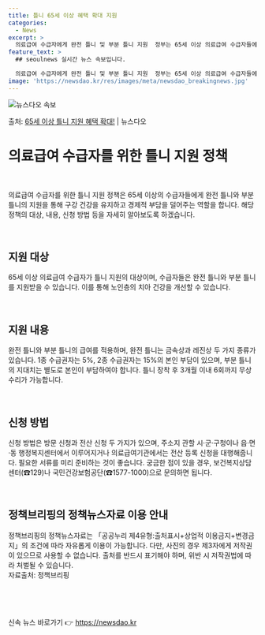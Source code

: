 ```yaml
---
title: 틀니 65세 이상 혜택 확대 지원
categories:
  - News
excerpt: >
  의료급여 수급자에게 완전 틀니 및 부분 틀니 지원  정부는 65세 이상 의료급여 수급자들에게 완전 틀니와 부…
feature_text: >
  ## seoulnews 실시간 뉴스 속보입니다.

  의료급여 수급자에게 완전 틀니 및 부분 틀니 지원  정부는 65세 이상 의료급여 수급자들에게 완전 틀니와 부…
image: 'https://newsdao.kr/res/images/meta/newsdao_breakingnews.jpg'
---
```


![뉴스다오 속보](https://newsdao.kr/res/images/meta/newsdao_breakingnews.jpg)

<p>출처: <a href="https://newsdao.kr/4325" rel="dofollow">65세 이상 틀니 지원 혜택 확대!</a> | 뉴스다오</p>

<h1 data-ke-size="size28">의료급여 수급자를 위한 틀니 지원 정책</h1>
<p data-ke-size="size16">&nbsp;</p>
의료급여 수급자를 위한 틀니 지원 정책은 65세 이상의 수급자들에게 완전 틀니와 부분 틀니의 지원을 통해 구강 건강을 유지하고 경제적 부담을 덜어주는 역할을 합니다. 해당 정책의 대상, 내용, 신청 방법 등을 자세히 알아보도록 하겠습니다.
<p data-ke-size="size16">&nbsp;</p>

<h2 data-ke-size="size26">지원 대상</h2>
<p data-ke-size="size16">65세 이상 의료급여 수급자가 틀니 지원의 대상이며, 수급자들은 완전 틀니와 부분 틀니를 지원받을 수 있습니다. 이를 통해 노인층의 치아 건강을 개선할 수 있습니다.</p>
<p data-ke-size="size16">&nbsp;</p>

<h2 data-ke-size="size26">지원 내용</h2>
<p data-ke-size="size16">완전 틀니와 부분 틀니의 급여를 적용하며, 완전 틀니는 금속상과 레진상 두 가지 종류가 있습니다. 1종 수급권자는 5%, 2종 수급권자는 15%의 본인 부담이 있으며, 부분 틀니의 지대치는 별도로 본인이 부담하여야 합니다. 틀니 장착 후 3개월 이내 6회까지 무상 수리가 가능합니다.</p>
<p data-ke-size="size16">&nbsp;</p>

<h2 data-ke-size="size26">신청 방법</h2>
<p data-ke-size="size16">신청 방법은 방문 신청과 전산 신청 두 가지가 있으며, 주소지 관할 시·군·구청이나 읍·면·동 행정복지센터에서 이루어지거나 의료급여기관에서는 전산 등록 신청을 대행해줍니다. 필요한 서류를 미리 준비하는 것이 좋습니다. 궁금한 점이 있을 경우, 보건복지상담센터(☎129)나 국민건강보험공단(☎1577-1000)으로 문의하면 됩니다.</p>
<p data-ke-size="size16">&nbsp;</p>

<h2 data-ke-size="size26">정책브리핑의 정책뉴스자료 이용 안내</h2>
<p data-ke-size="size16">정책브리핑의 정책뉴스자료는 「공공누리 제4유형:출처표시+상업적 이용금지+변경금지」의 조건에 따라 자유롭게 이용이 가능합니다. 다만, 사진의 경우 제3자에게 저작권이 있으므로 사용할 수 없습니다. 출처를 반드시 표기해야 하며, 위반 시 저작권법에 따라 처벌될 수 있습니다. <br>
자료출처: 정책브리핑 </p>
<p data-ke-size="size16">&nbsp;</p>
<p data-ke-size="size16">&nbsp;</p> 

신속 뉴스 바로가기 👉 <a href="https://newsdao.kr" rel="dofollow">https://newsdao.kr</a>


